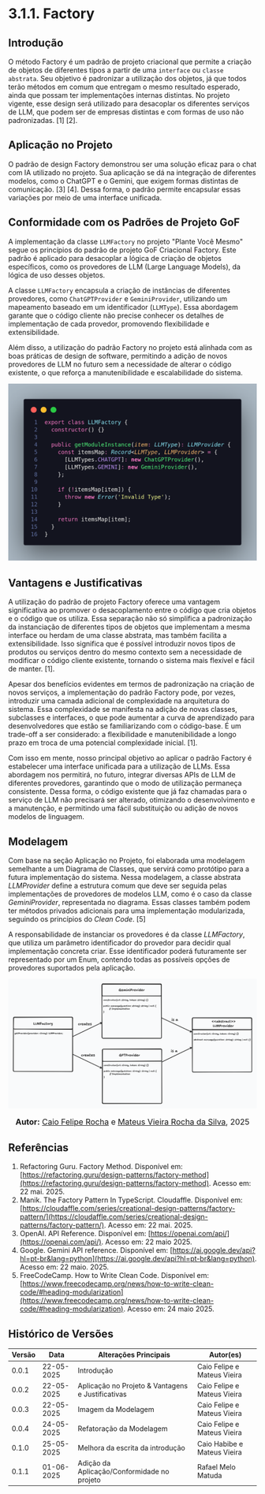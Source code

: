 # 3.1.1. Factory

## Introdução

O método Factory é um padrão de projeto criacional que permite a criação de objetos de diferentes tipos a partir de uma `interface` ou `classe abstrata`. Seu objetivo é padronizar a utilização dos objetos, já que todos terão métodos em comum que entregam o mesmo resultado esperado, ainda que possam ter implementações internas distintas. No projeto vigente, esse design será utilizado para desacoplar os diferentes serviços de LLM, que podem ser de empresas distintas e com formas de uso não padronizadas. [1] [2].

## Aplicação no Projeto

O padrão de design Factory demonstrou ser uma solução eficaz para o chat com IA utilizado no projeto. Sua aplicação se dá na integração de diferentes modelos, como o ChatGPT e o Gemini, que exigem formas distintas de comunicação. [3] [4]. Dessa forma, o padrão permite encapsular essas variações por meio de uma interface unificada.

## Conformidade com os Padrões de Projeto GoF

A implementação da classe `LLMFactory` no projeto "Plante Você Mesmo" segue os princípios do padrão de projeto GoF Criacional Factory. Este padrão é aplicado para desacoplar a lógica de criação de objetos específicos, como os provedores de LLM (Large Language Models), da lógica de uso desses objetos. 

A classe `LLMFactory` encapsula a criação de instâncias de diferentes provedores, como `ChatGPTProvider` e `GeminiProvider`, utilizando um mapeamento baseado em um identificador (`LLMType`). Essa abordagem garante que o código cliente não precise conhecer os detalhes de implementação de cada provedor, promovendo flexibilidade e extensibilidade. 

Além disso, a utilização do padrão Factory no projeto está alinhada com as boas práticas de design de software, permitindo a adição de novos provedores de LLM no futuro sem a necessidade de alterar o código existente, o que reforça a manutenibilidade e escalabilidade do sistema.

![Aplicação Factory](../../assets/factoryGofs.png)

## Vantagens e Justificativas

A utilização do padrão de projeto Factory oferece uma vantagem significativa ao promover o desacoplamento entre o código que cria objetos e o código que os utiliza. Essa separação não só simplifica a padronização da instanciação de diferentes tipos de objetos que implementam a mesma interface ou herdam de uma classe abstrata, mas também facilita a extensibilidade. Isso significa que é possível introduzir novos tipos de produtos ou serviços dentro do mesmo contexto sem a necessidade de modificar o código cliente existente, tornando o sistema mais flexível e fácil de manter. [1].

Apesar dos benefícios evidentes em termos de padronização na criação de novos serviços, a implementação do padrão Factory pode, por vezes, introduzir uma camada adicional de complexidade na arquitetura do sistema. Essa complexidade se manifesta na adição de novas classes, subclasses e interfaces, o que pode aumentar a curva de aprendizado para desenvolvedores que estão se familiarizando com o código-base. É um trade-off a ser considerado: a flexibilidade e manutenibilidade a longo prazo em troca de uma potencial complexidade inicial. [1].

Com isso em mente, nosso principal objetivo ao aplicar o padrão Factory é estabelecer uma interface unificada para a utilização de LLMs. Essa abordagem nos permitirá, no futuro, integrar diversas APIs de LLM de diferentes provedores, garantindo que o modo de utilização permaneça consistente. Dessa forma, o código existente que já faz chamadas para o serviço de LLM não precisará ser alterado, otimizando o desenvolvimento e a manutenção, e permitindo uma fácil substituição ou adição de novos modelos de linguagem.

## Modelagem

Com base na seção Aplicação no Projeto, foi elaborada uma modelagem semelhante a um Diagrama de Classes, que servirá como protótipo para a futura implementação do sistema. Nessa modelagem, a classe abstrata *LLMProvider* define a estrutura comum que deve ser seguida pelas implementações de provedores de modelos LLM, como é o caso da classe *GeminiProvider*, representada no diagrama. Essas classes também podem ter métodos privados adicionais para uma implementação modularizada, seguindo os princípios do *Clean Code*. [5]

A responsabilidade de instanciar os provedores é da classe *LLMFactory*, que utiliza um parâmetro identificador do provedor para decidir qual implementação concreta criar. Esse identificador poderá futuramente ser representado por um Enum, contendo todas as possíveis opções de provedores suportados pela aplicação.

![model-factory](../../assets/modelagem_factory.png)

<font size="3"><p style="text-align: center"><b>Autor:</b> [Caio Felipe Rocha](https://github.com/caio-felipee) e [Mateus Vieira Rocha da Silva](https://github.com/mateusvrs), 2025 </p></font>

## Referências

1. Refactoring Guru. Factory Method. Disponível em: [https://refactoring.guru/design-patterns/factory-method](https://refactoring.guru/design-patterns/factory-method). Acesso em: 22 mai. 2025.
2. Manik. The Factory Pattern In TypeScript. Cloudaffle. Disponível em: [https://cloudaffle.com/series/creational-design-patterns/factory-pattern/](https://cloudaffle.com/series/creational-design-patterns/factory-pattern/). Acesso em: 22 mai. 2025.
3. OpenAI. API Reference. Disponível em: [https://openai.com/api/](https://openai.com/api/). Acesso em: 22 maio 2025.
4. Google. Gemini API reference. Disponível em: [https://ai.google.dev/api?hl=pt-br&lang=python](https://ai.google.dev/api?hl=pt-br&lang=python). Acesso em: 22 maio. 2025.
5. FreeCodeCamp. How to Write Clean Code. Disponível em: [https://www.freecodecamp.org/news/how-to-write-clean-code/#heading-modularization](https://www.freecodecamp.org/news/how-to-write-clean-code/#heading-modularization). Acesso em: 24 maio 2025. 

## Histórico de Versões

| Versão | Data       | Alterações Principais                             | Autor(es)                   |
|--------|------------|---------------------------------------------------| --------------------------- |
| 0.0.1  | 22-05-2025 | Introdução                                        | Caio Felipe e Mateus Vieira |
| 0.0.2  | 22-05-2025 | Aplicação no Projeto & Vantagens e Justificativas | Caio Felipe e Mateus Vieira |
| 0.0.3  | 22-05-2025 | Imagem da Modelagem                               | Caio Felipe e Mateus Vieira |
| 0.0.4  | 24-05-2025 | Refatoração da Modelagem                          | Caio Felipe e Mateus Vieira |
| 0.1.0  | 25-05-2025 | Melhora da escrita da introdução                  | Caio Habibe e Mateus Vieira |
| 0.1.1  | 01-06-2025 | Adição da Aplicação/Conformidade no projeto        | Rafael Melo Matuda                          |
